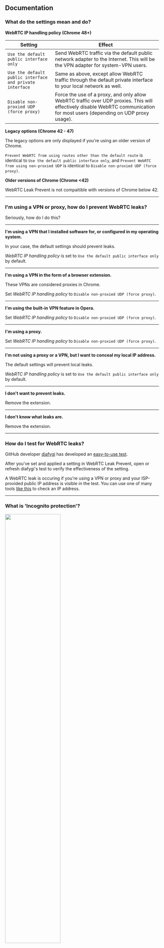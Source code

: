 ## Documentation

### What do the settings mean and do?

**WebRTC IP handling policy (Chrome 48+)**

Setting | Effect 
--- | ---
`Use the default public interface only` | Send WebRTC traffic via the default public network adapter to the Internet. This will be the VPN adapter for system-VPN users.
`Use the default public interface and private interface` | Same as above, except allow WebRTC traffic through the default private interface to your local network as well.
`Disable non-proxied UDP (force proxy)` | Force the use of a proxy, and only allow WebRTC traffic over UDP proxies. This will effectively disable WebRTC communication for most users (depending on UDP proxy usage).

**Legacy options (Chrome 42 - 47)**

The legacy options are only displayed if you're using an older version of Chrome. 

`Prevent WebRTC from using routes other than the default route` is identical to `Use the default public interface only`, and `Prevent WebRTC from using non-proxied UDP` is identical to `Disable non-proxied UDP (force proxy)`.

**Older versions of Chrome (Chrome <42)**

WebRTC Leak Prevent is not compaitible with versions of Chrome below 42.

---
### I'm using a VPN or proxy, how do I prevent WebRTC leaks?

Seriously, how do I do this?

---
**I'm using a VPN that I installed software for, or configured in my operating system.**

In your case, the default settings should prevent leaks.

*WebRTC IP handling policy* is set to `Use the default public interface only` by default.

---
**I'm using a VPN in the form of a browser extension.**

These VPNs are considered proxies in Chrome.

Set *WebRTC IP handling policy* to `Disable non-proxied UDP (force proxy)`.

---
**I'm using the built-in VPN feature in Opera.**

Set *WebRTC IP handling policy* to `Disable non-proxied UDP (force proxy)`.

---
**I'm using a proxy.**

Set *WebRTC IP handling policy* to `Disable non-proxied UDP (force proxy)`.

---
**I'm not using a proxy or a VPN, but I want to conceal my local IP address.**

The default settings will prevent local leaks.

*WebRTC IP handling policy* is set to `Use the default public interface only` by default.

---
**I don't want to prevent leaks.**

Remove the extension.

---
**I don't know what leaks are.**

Remove the extension.

---
### How do I test for WebRTC leaks?

GitHub developer [diafygi](https://github.com/diafygi) has developed an [easy-to-use test](https://diafygi.github.io/webrtc-ips).

After you've set and applied a setting in WebRTC Leak Prevent, open or refresh diafygi's test to verify the effectiveness of the setting.

A WebRTC leak is occuring if you're using a VPN or proxy and your ISP-provided public IP address is visible in the test. You can use one of many tools [like this](http://whatismyipaddress.com/ip/8.8.8.8) to check an IP address.

---
### What is 'Incognito protection'?

<img src="https://i.imgur.com/1bHAIhy.png" width="60%">

By default, Chrome does not allow extensions to run in [Incognito mode](https://support.google.com/chrome/answer/95464). WebRTC Leak Prevent therefore cannot prevent WebRTC leaks in Incognito mode by default.

To enable Incognito protection check 'Allow in incognito' under WebRTC Leak Prevent in the Chrome Extension menu.

If you're okay with the extension not running in Incognito mode, or you explicitly don't want it to, you can ignore the warning message.
